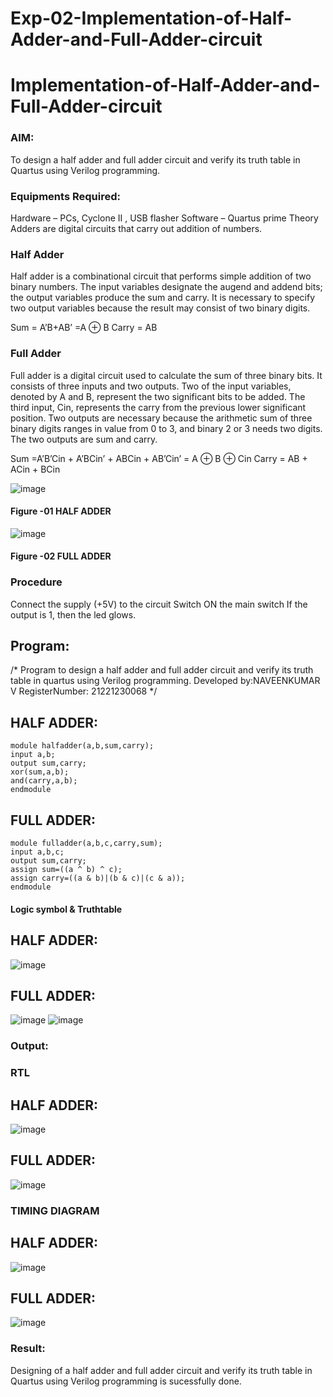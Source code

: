 # Exp-02-Implementation-of-Half-Adder-and-Full-Adder-circuit

# Implementation-of-Half-Adder-and-Full-Adder-circuit
### AIM:
To design a half adder and full adder circuit and verify its truth table in Quartus using Verilog programming.

### Equipments Required:
Hardware – PCs, Cyclone II , USB flasher
Software – Quartus prime
Theory
Adders are digital circuits that carry out addition of numbers.

### Half Adder
Half adder is a combinational circuit that performs simple addition of two binary numbers. The input variables designate the augend and addend bits; the output variables produce the sum and carry. It is necessary to specify two output variables because the result may consist of two binary digits.

Sum = A’B+AB’ =A ⊕ B Carry = AB

### Full Adder
Full adder is a digital circuit used to calculate the sum of three binary bits. It consists of three inputs and two outputs. Two of the input variables, denoted by A and B, represent the two significant bits to be added. The third input, Cin, represents the carry from the previous lower significant position. Two outputs are necessary because the arithmetic sum of three binary digits ranges in value from 0 to 3, and binary 2 or 3 needs two digits. The two outputs are sum and carry.

Sum =A’B’Cin + A’BCin’ + ABCin + AB’Cin’ = A ⊕ B ⊕ Cin Carry = AB + ACin + BCin

 ![image](https://user-images.githubusercontent.com/36288975/163552156-a13e5a56-c638-4110-97d9-8896907c8d25.png)

#### Figure -01 HALF ADDER 


![image](https://user-images.githubusercontent.com/36288975/163552057-b3547877-6d07-45b4-b7e0-bcfebfad9e1d.png)

#### Figure -02 FULL ADDER 

### Procedure

Connect the supply (+5V) to the circuit
Switch ON the main switch
If the output is 1, then the led glows.
### 
## Program:
/*
Program to design a half adder and full adder circuit and verify its truth table in quartus using Verilog programming.
Developed by:NAVEENKUMAR V 
RegisterNumber:  21221230068
*/
## HALF ADDER:
~~~
module halfadder(a,b,sum,carry);
input a,b;
output sum,carry;
xor(sum,a,b);
and(carry,a,b);
endmodule
~~~
## FULL ADDER:
~~~
module fulladder(a,b,c,carry,sum);
input a,b,c;
output sum,carry;
assign sum=((a ^ b) ^ c);
assign carry=((a & b)|(b & c)|(c & a));
endmodule
~~~
#### Logic symbol & Truthtable
## HALF ADDER:
![image](https://user-images.githubusercontent.com/94165322/196046635-379e68de-7742-440a-a547-c66f0882ec90.png)
## FULL ADDER:
![image](https://user-images.githubusercontent.com/94165322/196046646-87ddb8e9-aa71-464f-98b9-75af2360c78b.png)
![image](https://user-images.githubusercontent.com/94165322/196046799-6124c211-b53f-4399-9bc6-ba5838796ef7.png)

### Output:
### RTL
## HALF ADDER:
![image](https://user-images.githubusercontent.com/94165322/196046709-f17e10b5-8772-4185-87b8-93e6209e5a1e.png)
## FULL ADDER:
![image](https://user-images.githubusercontent.com/94165322/196046722-6fb35c99-99a8-4925-b347-2417867317ae.png)

### TIMING DIAGRAM
## HALF ADDER:
![image](https://user-images.githubusercontent.com/94165322/196046733-4ca7c862-1a04-4428-b9f5-bcc70e5f47bf.png)
## FULL ADDER:
![image](https://user-images.githubusercontent.com/94165322/196046745-efd81a86-150f-4952-a8ac-6a4689355833.png)

### Result:
Designing of a half adder and full adder circuit and verify its truth table in Quartus using Verilog programming is sucessfully done.
